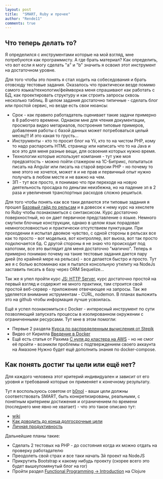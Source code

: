 ```yaml
---
layout: post
title:  "SMART, Ruby и прочее"
author: "Rende11"
comments: true
---
```

## Что теперь делать то?
Я определился с инструментами которые на мой взгляд, мне потребуются как программисту. А где брать материал? Как определить, что вот если я могу сделать "a" и "b" значить я освоил этот инструмент на достаточном уровне.

Для того чтобы это понять я стал ходить на собеседования и брать отовсюду тестовые задания. Оказалось что практически везде помимо самого языка/технологии/феймворка меня спрашивают как работать с БД, как проектировать структуру и как строить запросы сквозь несколько таблиц. В целом задания достаточно типичные - сделать блог или простой сервис, но везде есть свои нюансы:
*	Срок - как правило работадатель оценивает такие задачи примерно в  8 рабочего времени. Однаком мне для чтения документации, просмотра видео метариалов, построения типовые примеров, добавления работы с базой данных может потребоваться целый месяц!!! И это какая то грусть...
* Инcтрументы - кто то просит блог на Yii, кто то на чистом PHP, кому то надо распарсить HTML страницу или написать что то на Java и все это для меня разные вещи, для освоения которых нужно время.
* Технологии которые использует компания - тут уже моя предвзятость - можно пойти стажером на 1С-Битрикс, попытаться писать на Angular или писать на старой версии PHP - но почему то мне этого не хочется, может я и не прав и первичный опыт нужно получать в любом месте и не важно на чем. 
* ЗП - тут все просто, я понимаю что при переходе на новую деятельность просадка по деньгам неизбежна, но на падение зп в 2 раза и увеличения транспортных расходов сложно решиться.


Для того чтобы понять как все таки делаются эти типовые задания  я прошел [Базовый гайд по рельсам](http://guides.rubyonrails.org/getting_started.html) и в довесок к нему курс на хекслете по Ruby чтобы познакомиться с синтаксисом. Курс достаточно поверхностный, но он дает первичное представление о языке. Немного смутили блочные конструкции, однако в целом язык порадовал немногословностью и практически отсутствием пунктуации.
 При проходении я испытал двоякое чувство, с одной стороны в рельсах все как то просто - вот моделька, вот контроллер, вот вьюха, вот так просто подключается бд. С другой стороны я не знаю что происходит под капотоми, все это выглядит для меня достаточно "магично". Теперь я примерно понимаю почему на такие тестовые задания дается пару дней (по крайней мере на рельсах) - все делается быстро и просто. Тут же я с болью вспоминаю как я пытался консольную утилиту на NodeJs заставить писать в базу через ORM Sequelize...

Так же я упел пройти курс [JS: HTTP Server](https://ru.hexlet.io/courses/js-http-server), курс достаточно простой на первый взгляд и содержит не много практики, там строится свой простой веб-сервер - приложение отвечающее на запросы. Так же уделяется внимание иструментам - CURL, nodemon. В планах выложить это на github чтобы информация лучше усвоилась.

Ещё я успел познакомиться с Docker - интересный инструмент по сути позволяющий запускать процессы в изолированном окружении с ограниченными ресурсами. Тут мне в этом помогли:
* Первые 2 раздела [Курса по распределенным вычисления от Stepik](https://stepik.org/course/1612/syllabus)
* Видео от Кирилла [Введение в Docker](https://www.youtube.com/watch?v=dfXuTTV6TVo)
* Ещё есть статья от Рахима [C нуля до кластера на AWS](https://habrahabr.ru/post/310460/) - но не смог её пройти - возникли проблемы с подтверждением своего аккаунта на Амазоне
Нужно будет ещё дополнить знания по docker-compose.

## Как понять достиг ты цели или ещё нет?

Для каждого человека этот критерий индивидуален и зависит от его уровня и требований которые он применяет к конечному результату.

Тут я воспользуюсь советом от [b0noI](https://twitter.com/b0noi) - ваши цели должны соответствовать SMART, быть конкретизированы, реальными, с понятным  критерием достижения и ограничением по времени (последнего мне явно не хватает) - что это такое описано тут:
* [wiki](https://ru.wikipedia.org/wiki/SMART)
* [Как доводить до конца долгосрочные цели](https://habrahabr.ru/post/301658/)
* [Личная продуктивность](https://habrahabr.ru/post/299844/)

Дальнейшие планы такие:
* Сделать 2 тестовых на PHP - до состояния когда их можно отдать на проверку работадателю
* Преодолеть свой страх и все таки начать 3й проект на NodeJS
* Прикрутить Bootstrap к какому нибудь проекту (скорее всего это будет вышеупомянутый блог на ror)
* Пройти раздел [Functional Programming -> Introduction](https://www.hackerrank.com/domains/fp/intro) на Clojure

